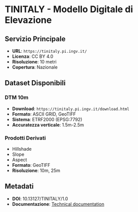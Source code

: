 # TINITALY - Modello Digitale di Elevazione

## Servizio Principale
- **URL**: `https://tinitaly.pi.ingv.it/`
- **Licenza**: CC BY 4.0
- **Risoluzione**: 10 metri
- **Copertura**: Nazionale

## Dataset Disponibili

### DTM 10m
- **Download**: `https://tinitaly.pi.ingv.it/download.html`
- **Formato**: ASCII GRID, GeoTIFF
- **Sistema**: ETRF2000 (EPSG:7792)
- **Accuratezza verticale**: 1.5m-2.5m

### Prodotti Derivati
- Hillshade
- Slope
- Aspect
- **Formato**: GeoTIFF
- **Risoluzione**: 10m, 25m

## Metadati
- **DOI**: 10.13127/TINITALY/1.0
- **Documentazione**: [Technical documentation](https://tinitaly.pi.ingv.it/documentation.html)
